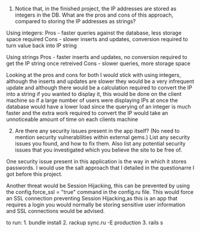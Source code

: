 1. Notice that, in the finished project, the IP addresses are stored as
integers in the DB. What are the pros and cons of this approach, compared
to storing the IP addresses as strings?

Using integers:
Pros - faster queries against the database, less storage space required
Cons - slower inserts and updates, conversion required to turn value back into IP string

Using strings
Pros - faster inserts and updates, no conversion required to get the IP string once retreived
Cons - slower queries, more storage space

Looking at the pros and cons for both I would stick with using integers, although the inserts 
and updates are slower they would be a very infrequent update and although there would be 
a calculation required to convert the IP into a string if you wanted to display it, this 
would be done on the client machine so if a large number of users were displaying IPs at once 
the database would have a lower load since the querying of an integer is much faster and the 
extra work required to convert the IP would take an unnoticeable amount of time on each clients machine

2. Are there any security issues present in the app itself? (No need to
mention security vulnerabilities within external gems.) List any security
issues you found, and how to fix them. Also list any potential security
issues that you investigated which you believe the site to be free of.

One security issue present in this application is the way in which it stores passwords.
I would use the salt approach that I detailed in the questionarre I got before this project.


Another threat would be Session Hijacking, this can be prevented by using the config.force_ssl = "true" command
in the config.ru file. This would force an SSL connection preventing Session Hijacking,as this is an app that 
requires a login you would normally be storing sensitive user information and SSL connections would be advised.



to run:
	1. bundle install
	2. rackup sync.ru -E production
	3. rails s
	
